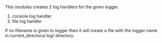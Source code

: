 This modules creates 2 log handlers for the given logger.
1. console log handler
2. file log handler

If no filename is given to logger then it will create a file with the logger name in current_directory/.log/ directory.
